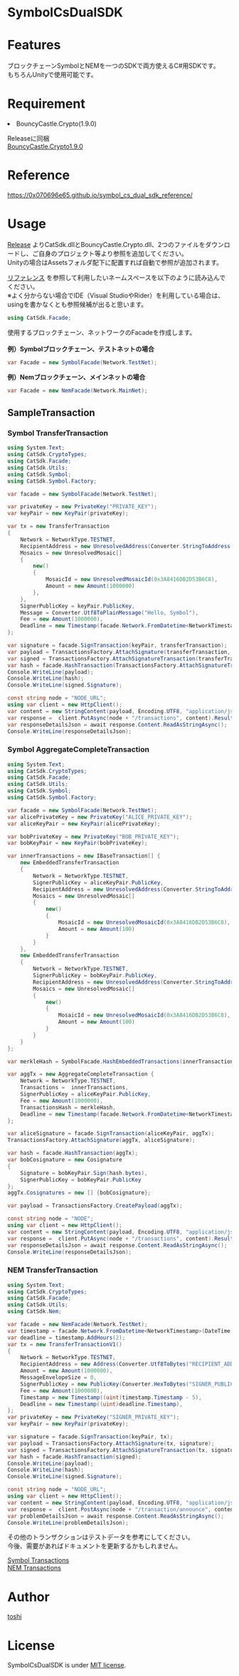 # SymbolCsDualSDK
# Features
ブロックチェーンSymbolとNEMを一つのSDKで両方使えるC#用SDKです。<br>
もちろんUnityで使用可能です。

# Requirement
<li>BouncyCastle.Crypto(1.9.0)</li>

Releaseに同梱<br>
[BouncyCastle.Crypto1.9.0](https://www.bouncycastle.org/csharp/)

# Reference
https://0x070696e65.github.io/symbol_cs_dual_sdk_reference/

# Usage
[Release](https://github.com/0x070696E65/symbol_cs_dual_sdk/releases) 
よりCatSdk.dllとBouncyCastle.Crypto.dll、2つのファイルをダウンロードし、ご自身のプロジェクト等より参照を追加してください。<br>
Unityの場合はAssetsフォルダ配下に配置すれば自動で参照が追加されます。

[リファレンス](https://0x070696e65.github.io/symbol_cs_dual_sdk_reference/) を参照して利用したいネームスペースを以下のように読み込んでください。<br>
※よく分からない場合でIDE（Visual StudioやRider）を利用している場合は、usingを書かなくとも参照候補が出ると思います。

```c#
using CatSdk.Facade;
```

使用するブロックチェーン、ネットワークのFacadeを作成します。<br><br>
<b>例）Symbolブロックチェーン、テストネットの場合</b>
```c#
var Facade = new SymbolFacade(Network.TestNet);
```

<b>例）Nemブロックチェーン、メインネットの場合</b>
```c#
var Facade = new NemFacade(Network.MainNet);
```

## SampleTransaction

### Symbol TransferTransaction

```c#
using System.Text;
using CatSdk.CryptoTypes;
using CatSdk.Facade;
using CatSdk.Utils;
using CatSdk.Symbol;
using CatSdk.Symbol.Factory;

var facade = new SymbolFacade(Network.TestNet);

var privateKey = new PrivateKey("PRIVATE_KEY");
var keyPair = new KeyPair(privateKey);

var tx = new TransferTransaction
{
    Network = NetworkType.TESTNET,
    RecipientAddress = new UnresolvedAddress(Converter.StringToAddress("RECIPIENT_ADDRESS")),
    Mosaics = new UnresolvedMosaic[]
    {
        new()
        {
            MosaicId = new UnresolvedMosaicId(0x3A8416DB2D53B6C8),
            Amount = new Amount(1000000)
        },
    },
    SignerPublicKey = keyPair.PublicKey,
    Message = Converter.Utf8ToPlainMessage("Hello, Symbol"),
    Fee = new Amount(1000000),
    Deadline = new Timestamp(facade.Network.FromDatetime<NetworkTimestamp>(DateTime.UtcNow).AddHours(2).Timestamp)
};

var signature = facade.SignTransaction(keyPair, transferTransaction);
var payload = TransactionsFactory.AttachSignature(transferTransaction, signature);
var signed = TransactionsFactory.AttachSignatureTransaction(transferTransaction, signature);
var hash = facade.HashTransaction(TransactionsFactory.AttachSignatureTransaction(transferTransaction, signature));
Console.WriteLine(payload);
Console.WriteLine(hash);
Console.WriteLine(signed.Signature);

const string node = "NODE_URL";
using var client = new HttpClient();
var content = new StringContent(payload, Encoding.UTF8, "application/json");
var response =  client.PutAsync(node + "/transactions", content).Result;
var responseDetailsJson = await response.Content.ReadAsStringAsync();
Console.WriteLine(responseDetailsJson);

```

### Symbol AggregateCompleteTransaction
```c#
using System.Text;
using CatSdk.CryptoTypes;
using CatSdk.Facade;
using CatSdk.Utils;
using CatSdk.Symbol;
using CatSdk.Symbol.Factory;

var facade = new SymbolFacade(Network.TestNet);
var alicePrivateKey = new PrivateKey("ALICE_PRIVATE_KEY");
var aliceKeyPair = new KeyPair(alicePrivateKey);

var bobPrivateKey = new PrivateKey("BOB_PRIVATE_KEY");
var bobKeyPair = new KeyPair(bobPrivateKey);

var innerTransactions = new IBaseTransaction[] {
    new EmbeddedTransferTransaction
    {
        Network = NetworkType.TESTNET,
        SignerPublicKey = aliceKeyPair.PublicKey,
        RecipientAddress = new UnresolvedAddress(Converter.StringToAddress("ALICE_ADDRESS")),
        Mosaics = new UnresolvedMosaic[]
        {
            new()
            {
                MosaicId = new UnresolvedMosaicId(0x3A8416DB2D53B6C8),
                Amount = new Amount(100)
            }
        }
    }, 
    new EmbeddedTransferTransaction
    {
        Network = NetworkType.TESTNET,
        SignerPublicKey = bobKeyPair.PublicKey,
        RecipientAddress = new UnresolvedAddress(Converter.StringToAddress("BOB_ADDRESS")),
        Mosaics = new UnresolvedMosaic[]
        {
            new()
            {
                MosaicId = new UnresolvedMosaicId(0x3A8416DB2D53B6C8),
                Amount = new Amount(100)
            }
        }
    }
};

var merkleHash = SymbolFacade.HashEmbeddedTransactions(innerTransactions);

var aggTx = new AggregateCompleteTransaction {
    Network = NetworkType.TESTNET,
    Transactions = 	innerTransactions,
    SignerPublicKey = aliceKeyPair.PublicKey,
    Fee = new Amount(1000000),
    TransactionsHash = merkleHash,
    Deadline = new Timestamp(facade.Network.FromDatetime<NetworkTimestamp>(DateTime.UtcNow).AddHours(2).Timestamp),
};

var aliceSignature = facade.SignTransaction(aliceKeyPair, aggTx);
TransactionsFactory.AttachSignature(aggTx, aliceSignature);

var hash = facade.HashTransaction(aggTx);
var bobCosignature = new Cosignature
{
    Signature = bobKeyPair.Sign(hash.bytes),
    SignerPublicKey = bobKeyPair.PublicKey
};
aggTx.Cosignatures = new [] {bobCosignature};

var payload = TransactionsFactory.CreatePayload(aggTx);

const string node = "NODE";
using var client = new HttpClient();
var content = new StringContent(payload, Encoding.UTF8, "application/json");
var response =  client.PutAsync(node + "/transactions", content).Result;
var responseDetailsJson = await response.Content.ReadAsStringAsync();
Console.WriteLine(responseDetailsJson);
```

### NEM TransferTransaction

```c#
using System.Text;
using CatSdk.CryptoTypes;
using CatSdk.Facade;
using CatSdk.Utils;
using CatSdk.Nem;

var facade = new NemFacade(Network.TestNet);
var timestamp = facade.Network.FromDatetime<NetworkTimestamp>(DateTime.UtcNow);
var deadline = timestamp.AddHours(2);
var tx = new TransferTransactionV1()
{
    Network = NetworkType.TESTNET,
    RecipientAddress = new Address(Converter.Utf8ToBytes("RECIPIENT_ADDRESS")),
    Amount = new Amount(1000000),
    MessageEnvelopeSize = 0,
    SignerPublicKey = new PublicKey(Converter.HexToBytes("SIGNER_PUBLIC_KEY")),
    Fee = new Amount(1000000),
    Timestamp = new Timestamp((uint)timestamp.Timestamp - 5),
    Deadline = new Timestamp((uint)deadline.Timestamp),
};
var privateKey = new PrivateKey("SIGNER_PRIVATE_KEY");
var keyPair = new KeyPair(privateKey);

var signature = facade.SignTransaction(keyPair, tx);
var payload = TransactionsFactory.AttachSignature(tx, signature);
var signed = TransactionsFactory.AttachSignatureTransaction(tx, signature);
var hash = facade.HashTransaction(signed);
Console.WriteLine(payload);
Console.WriteLine(hash);
Console.WriteLine(signed.Signature);

const string node = "NODE_URL";
using var client = new HttpClient();
var content = new StringContent(payload, Encoding.UTF8, "application/json");
var response =  client.PostAsync(node + "/transaction/announce", content).Result;
var problemDetailsJson = await response.Content.ReadAsStringAsync();
Console.WriteLine(problemDetailsJson);
```

その他のトランザクションはテストデータを参考にしてください。<br>
今後、需要があればドキュメントを更新するかもしれません。<br>

[Symbol Transactions](https://github.com/0x070696E65/symbol_cs_dual_sdk/blob/master/Test/Symbol/TransactionTest.cs)
<br>
[NEM Transactions](https://github.com/0x070696E65/symbol_cs_dual_sdk/blob/master/Test/Nem/TransactionTest.cs)

# Author
[toshi](https://twitter.com/toshiya_ma)

# License
SymbolCsDualSDK is under [MIT license](https://en.wikipedia.org/wiki/MIT_License).